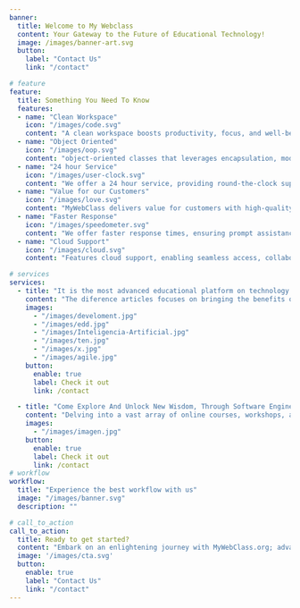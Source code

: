 ```yaml
---
banner:
  title: Welcome to My Webclass
  content: Your Gateway to the Future of Educational Technology!
  image: /images/banner-art.svg
  button:
    label: "Contact Us"
    link: "/contact"

# feature
feature: 
  title: Something You Need To Know
  features:
  - name: "Clean Workspace"
    icon: "/images/code.svg"
    content: "A clean workspace boosts productivity, focus, and well-being. Declutter for a stress-free and efficient environment."
  - name: "Object Oriented"
    icon: "/images/oop.svg"
    content: "object-oriented classes that leverages encapsulation, modularity, and reusability for efficiency."
  - name: "24 hour Service"
    icon: "/images/user-clock.svg"
    content: "We offer a 24 hour service, providing round-the-clock support, ensuring consistent reliability, and accessibility for your needs."
  - name: "Value for our Customers"
    icon: "/images/love.svg"
    content: "MyWebClass delivers value for customers with high-quality learning resources and a user-friendly experience tailored to their needs."
  - name: "Faster Response"
    icon: "/images/speedometer.svg"
    content: "We offer faster response times, ensuring prompt assistance and a smooth learning experience for users."
  - name: "Cloud Support"
    icon: "/images/cloud.svg"
    content: "Features cloud support, enabling seamless access, collaboration, and resource management from anywhere."

# services
services:
  - title: "It is the most advanced educational platform on technology and AI topics"
    content: "The diference articles focuses on bringing the benefits of state-of-the-art technology and innovative teaching methodologies to the educational field. He is a thought leader in the educational technology industry and seeks to collaborate with other experts in the field to increase the visibility and credibility of his organization. His mission is to empower educators with the tools and resources necessary to transform their teaching practices. teach and enhance the learning experiences of their students. His blog posts provide insight into the potential of these technologies and methodologies, with titles such as "Revolutionizing Education: The Synergy of AI, Agile, and Lean Methodologies." The ultimate goal is to help fuel a revolution in educational technology that improves educational outcomes for all."
    images:
      - "/images/develoment.jpg"
      - "/images/edd.jpg"
      - "/images/Inteligencia-Artificial.jpg"
      - "/images/ten.jpg"
      - "/images/x.jpg"
      - "/images/agile.jpg"
    button:
      enable: true
      label: Check it out
      link: /contact

  - title: "Come Explore And Unlock New Wisdom, Through Software Engineering and Advanced Technologies in Education"
    content: "Delving into a vast array of online courses, workshops, and engaging content, our platform provides educators with the essential knowledge and skills required to traverse the dynamic terrain of technology in education. Our accomplished instructors and seasoned industry experts stand committed to illuminating your path, leading you to explore the latest breakthroughs in software engineering, artificial intelligence, machine learning, and beyond."
    images: 
      - "/images/imagen.jpg"
    button:
      enable: true
      label: Check it out
      link: /contact
# workflow
workflow: 
  title: "Experience the best workflow with us"
  image: "/images/banner.svg"
  description: ""

# call_to_action
call_to_action:
  title: Ready to get started?
  content: "Embark on an enlightening journey with MyWebClass.org; advanced technology education unveils transformative learning experiences. Immerse yourself in intellectual growth, collaborative exploration, and ignited curiosity as we illuminate the way to a brighter educational future. Join us today!"
  image: '/images/cta.svg'
  button:
    enable: true
    label: "Contact Us"
    link: "/contact"
---
```

